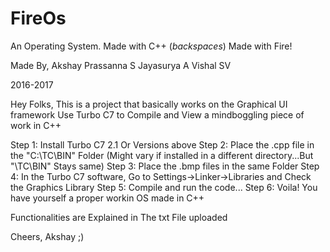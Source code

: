 # FireOs
An Operating System. Made with C++ (*backspaces*) Made with Fire!

Made By,
Akshay Prassanna S
Jayasurya A
Vishal SV

2016-2017

 Hey Folks,
 This is a project that basically works on the Graphical UI framework
 Use Turbo C7 to Compile and View a mindboggling piece of work in C++
 
 Step 1: Install Turbo C7 2.1 Or Versions above
 Step 2: Place the .cpp file in the "C:\TC\BIN\" Folder (Might vary if installed in a different directory...But "\TC\BIN\" Stays same)
 Step 3: Place the .bmp files in the same Folder
 Step 4: In the Turbo C7 software, Go to Settings->Linker->Libraries and Check the Graphics Library
 Step 5: Compile and run the code...
 Step 6: Voila! You have yourself a proper workin OS made in C++
 
 Functionalities are Explained in The txt File uploaded
 
 Cheers,
 Akshay ;)
